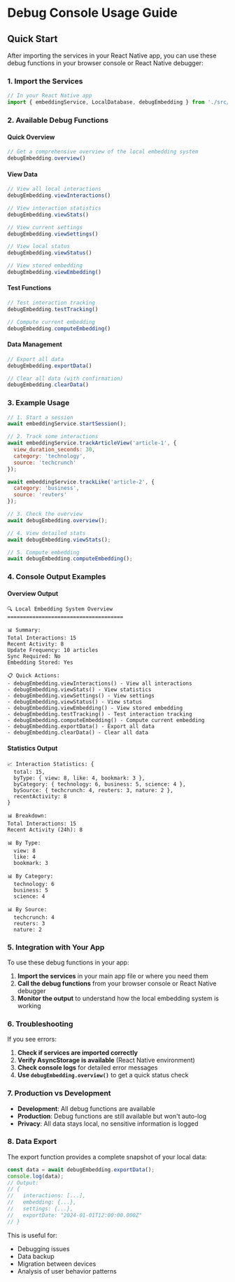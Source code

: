 # Debug Console Usage Guide

## Quick Start

After importing the services in your React Native app, you can use these debug functions in your browser console or React Native debugger:

### 1. Import the Services

```javascript
// In your React Native app
import { embeddingService, LocalDatabase, debugEmbedding } from './src/services';
```

### 2. Available Debug Functions

#### Quick Overview
```javascript
// Get a comprehensive overview of the local embedding system
debugEmbedding.overview()
```

#### View Data
```javascript
// View all local interactions
debugEmbedding.viewInteractions()

// View interaction statistics
debugEmbedding.viewStats()

// View current settings
debugEmbedding.viewSettings()

// View local status
debugEmbedding.viewStatus()

// View stored embedding
debugEmbedding.viewEmbedding()
```

#### Test Functions
```javascript
// Test interaction tracking
debugEmbedding.testTracking()

// Compute current embedding
debugEmbedding.computeEmbedding()
```

#### Data Management
```javascript
// Export all data
debugEmbedding.exportData()

// Clear all data (with confirmation)
debugEmbedding.clearData()
```

### 3. Example Usage

```javascript
// 1. Start a session
await embeddingService.startSession();

// 2. Track some interactions
await embeddingService.trackArticleView('article-1', {
  view_duration_seconds: 30,
  category: 'technology',
  source: 'techcrunch'
});

await embeddingService.trackLike('article-2', {
  category: 'business',
  source: 'reuters'
});

// 3. Check the overview
await debugEmbedding.overview();

// 4. View detailed stats
await debugEmbedding.viewStats();

// 5. Compute embedding
await debugEmbedding.computeEmbedding();
```

### 4. Console Output Examples

#### Overview Output
```
🔍 Local Embedding System Overview
=====================================

📊 Summary:
Total Interactions: 15
Recent Activity: 8
Update Frequency: 10 articles
Sync Required: No
Embedding Stored: Yes

📋 Quick Actions:
- debugEmbedding.viewInteractions() - View all interactions
- debugEmbedding.viewStats() - View statistics
- debugEmbedding.viewSettings() - View settings
- debugEmbedding.viewStatus() - View status
- debugEmbedding.viewEmbedding() - View stored embedding
- debugEmbedding.testTracking() - Test interaction tracking
- debugEmbedding.computeEmbedding() - Compute current embedding
- debugEmbedding.exportData() - Export all data
- debugEmbedding.clearData() - Clear all data
```

#### Statistics Output
```
📈 Interaction Statistics: {
  total: 15,
  byType: { view: 8, like: 4, bookmark: 3 },
  byCategory: { technology: 6, business: 5, science: 4 },
  bySource: { techcrunch: 4, reuters: 3, nature: 2 },
  recentActivity: 8
}

📊 Breakdown:
Total Interactions: 15
Recent Activity (24h): 8

📊 By Type:
  view: 8
  like: 4
  bookmark: 3

📊 By Category:
  technology: 6
  business: 5
  science: 4

📊 By Source:
  techcrunch: 4
  reuters: 3
  nature: 2
```

### 5. Integration with Your App

To use these debug functions in your app:

1. **Import the services** in your main app file or where you need them
2. **Call the debug functions** from your browser console or React Native debugger
3. **Monitor the output** to understand how the local embedding system is working

### 6. Troubleshooting

If you see errors:

1. **Check if services are imported correctly**
2. **Verify AsyncStorage is available** (React Native environment)
3. **Check console logs** for detailed error messages
4. **Use `debugEmbedding.overview()`** to get a quick status check

### 7. Production vs Development

- **Development**: All debug functions are available
- **Production**: Debug functions are still available but won't auto-log
- **Privacy**: All data stays local, no sensitive information is logged

### 8. Data Export

The export function provides a complete snapshot of your local data:

```javascript
const data = await debugEmbedding.exportData();
console.log(data);
// Output:
// {
//   interactions: [...],
//   embedding: {...},
//   settings: {...},
//   exportDate: "2024-01-01T12:00:00.000Z"
// }
```

This is useful for:
- Debugging issues
- Data backup
- Migration between devices
- Analysis of user behavior patterns 